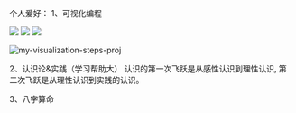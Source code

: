 个人爱好：
1、可视化编程

[![](https://img.shields.io/endpoint?url=https://awards.antv.vision/liaodalin19903-g6-contributor.json)](https://github.com/antvis/g6)
[![](https://img.shields.io/endpoint?url=https://awards.antv.vision/liaodalin19903-x6-contributor.json)](https://github.com/antvis/x6)
[![](https://img.shields.io/endpoint?url=https://awards.antv.vision/liaodalin19903-g6-skilled.json)](https://github.com/antvis/g6)


![my-visualization-steps-proj](https://github.com/user-attachments/assets/95fc12a2-3110-48a6-ac24-a8b4b33410eb)

2、认识论&实践（学习帮助大）
认识的第一次飞跃是从感性认识到理性认识,
第二次飞跃是从理性认识到实践的认识。

3、八字算命

